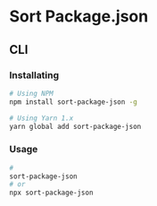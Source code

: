 # Sort Package.json

## CLI

### Installating

```sh
# Using NPM
npm install sort-package-json -g

# Using Yarn 1.x
yarn global add sort-package-json
```

### Usage

```sh
#
sort-package-json
# or
npx sort-package-json
```
